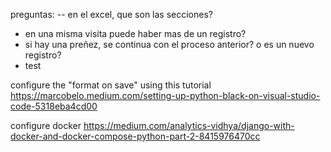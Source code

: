 preguntas:
-- en el excel, que son las secciones?

- en una misma visita puede haber mas de un registro?
- si hay una preñez, se continua con el proceso anterior? o es un nuevo registro?
- test

configure the "format on save" using this tutorial https://marcobelo.medium.com/setting-up-python-black-on-visual-studio-code-5318eba4cd00

configure docker
https://medium.com/analytics-vidhya/django-with-docker-and-docker-compose-python-part-2-8415976470cc